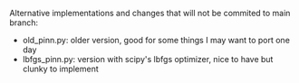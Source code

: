 Alternative implementations and changes that will not be commited to main
branch:

- old_pinn.py: older version, good for some things I may want to port one day
- lbfgs_pinn.py: version with scipy's lbfgs optimizer, nice to have but clunky
  to implement
